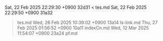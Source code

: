 Sat, 22 Feb 2025 22:29:30 +0900
32d31
< tes.md
Sat, 22 Feb 2025 22:29:50 +0900
31a32
> tes.md
Wed, 26 Feb 2025 10:39:02 +0900
13a14
> ls-link.md
Thu, 27 Feb 2025 01:56:52 +0900
10a11
> indexCn.md
Wed, 12 Mar 2025 11:54:07 +0900
23a24
> pf.md
